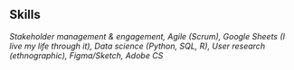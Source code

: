 ## Skills

_Stakeholder management & engagement, Agile (Scrum), Google Sheets (I live my life through it), Data science (Python, SQL, R), User research (ethnographic), Figma/Sketch, Adobe CS_  
